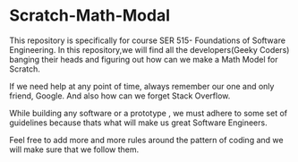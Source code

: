 # Scratch-Math-Modal 
This repository is specifically for course SER 515- Foundations of Software Engineering. In this repository,we will find all the developers(Geeky Coders) banging their heads and figuring out how can we make a Math Model for Scratch. 

If we need help at any point of time, always remember our one and only friend, Google. And also how can we forget Stack Overflow. 

While building any software or a prototype , we must adhere to some set of guidelines because thats what will make us great Software Engineers.  

Feel free to add more and more rules around the pattern of coding and we will make sure that we follow them.





